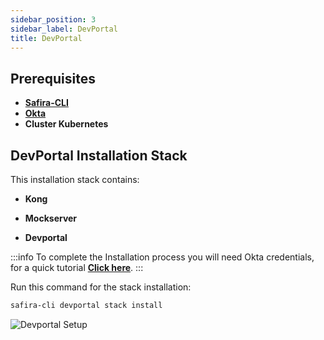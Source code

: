 ```yaml
---
sidebar_position: 3
sidebar_label: DevPortal
title: DevPortal
---
```


## Prerequisites

- **[Safira-CLI](./safira-cli.md)**
- **[Okta](../tutorials/config-okta.mdx)**
- **Cluster Kubernetes**

## DevPortal Installation Stack

This installation stack contains:

- **Kong**

- **Mockserver**

- **Devportal**

:::info To complete the Installation process you will need Okta credentials, for a quick tutorial **[Click here](../tutorials/config-okta.mdx#credentials)**.
:::

Run this command for the stack installation:

```bash
safira-cli devportal stack install
```

![Devportal Setup](/img/screenshot/DevPortalSetup.gif)